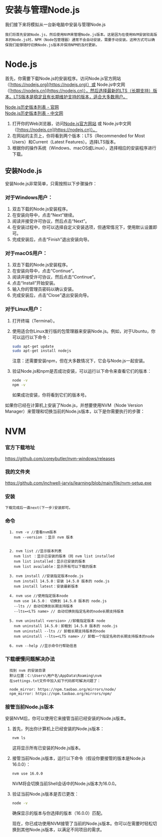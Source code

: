 # 安装与管理Node.js

我们接下来将模拟从一台新电脑中安装与管理Node.js


```我们将首先安装Node.js，然后使用NVM来管理Node.js版本。这是因为在使用NVM安装较高版本的Node.js时，NPM（Node包管理器）通常不会自动安装，需要手动安装。这种方式可以确保我们能够随时切换Node.js版本并保持NPM的及时更新。```


# Node.js

首先，你需要下载Node.js的安装程序。访问Node.js官方网站（[https://nodejs.org](https://nodejs.org)）或 Node.js中文网（[https://nodejs.cn](https://nodejs.cn)），然后选择最新的LTS（长期支持）版本。LTS版本是稳定且有长期维护支持的版本，适合大多数用户。

[Node.js历史版本列表 - 官网](https://nodejs.org/dist/)  
[Node.js历史版本列表 - 中文网](https://registry.npmmirror.com/binary.html?path=node/)


1. 打开你的Web浏览器，访问[Node.js官方网站](https://nodejs.org) 或 Node.js中文网（[https://nodejs.cn](https://nodejs.cn)）。
2. 在网站的主页上，你将看到两个版本：LTS（Recommended for Most Users）和Current（Latest Features）。选择LTS版本。
3. 根据你的操作系统（Windows、macOS或Linux），选择相应的安装程序进行下载。

## 安装Node.js

安装Node.js非常简单，只需按照以下步骤操作：

### 对于Windows用户：

1. 双击下载的Node.js安装程序。
2. 在安装向导中，点击“Next”继续。
3. 阅读并接受许可协议，然后点击“Next”。
4. 在安装过程中，你可以选择自定义安装选项，但通常情况下，使用默认设置即可。
5. 完成安装后，点击“Finish”退出安装向导。

### 对于macOS用户：

1. 双击下载的Node.js安装程序。
2. 在安装向导中，点击“Continue”。
3. 阅读并接受许可协议，然后点击“Continue”。
4. 点击“Install”开始安装。
5. 输入你的管理员密码以确认安装。
6. 完成安装后，点击“Close”退出安装向导。

### 对于Linux用户：

1. 打开终端（Terminal）。
2. 使用适合你Linux发行版的包管理器来安装Node.js。例如，对于Ubuntu，你可以运行以下命令：

   ```bash
   sudo apt-get update
   sudo apt-get install nodejs
   ```

   注意：还需要安装npm，但在大多数情况下，它会与Node.js一起安装。

3. 验证Node.js和npm是否成功安装，可以运行以下命令来查看它们的版本：

   ```bash
   node -v
   npm -v
   ```

   如果成功安装，你将看到它们的版本号。


如果你已经在计算机上安装了Node.js，并想要使用NVM（Node Version Manager）来管理和切换当前的Node.js版本，以下是你需要执行的步骤：

# NVM

### 官方下载地址
https://github.com/coreybutler/nvm-windows/releases
### 我的文件夹
https://github.com/inchwell-jarvis/learning/blob/main/file/nvm-setup.exe
### 安装

``` 
下载完成后一直next(下一步)安装即可。 
```

### 命令
``` 
  1. nvm -v //查看nvm版本
    nvm --version ：显示 nvm 版本
  
  
  2. nvm list //显示版本列表
    nvm list ：显示已安装的版本（同 nvm list installed
    nvm list installed：显示已安装的版本
    nvm list available：显示所有可以下载的版本
  
  3. nvm install //安装指定版本node.js
    nvm install 14.5.0：安装 14.5.0 版本的 node.js
    nvm install latest：安装最新版本
  
  4. nvm use //使用指定版本node
    nvm use 14.5.0： 切换到 14.5.0 版本的 node.js
    --lts // 自动切换到长期支持版本
    --lts=<LTS name> // 自动切换到指定名称的node长期支持版本
  
  5. nvm uninstall <version> //卸载指定版本 node
    nvm uninstall 14.5.0：卸载到 14.5.0 版本的 node.js
    nvm uninstall --lts // 卸载长期支持版本的node
    nvm uninstall --lts=<LTS name> // 卸载一个指定名称的长期支持版本的node
  
  6. nvm --help //显示命令行帮助信息
```

### 下载缓慢问题解决办法
``` 
  找到 nvm 的安装目录
  默认位置：C:\Users\用户名\AppData\Roaming\nvm
  在settings.txt文件中加入如下代码即可解决问题了：
```
```
  node_mirror: https://npm.taobao.org/mirrors/node/
  npm_mirror: https://npm.taobao.org/mirrors/npm/
```

### 接管当前Node.js版本

安装NVM后，你可以使用它来接管当前已经安装的Node.js版本。

1. 首先，列出你计算机上已经安装的Node.js版本：

   ```bash
   nvm ls
   ```

   这将显示所有已安装的Node.js版本。

2. 接管当前Node.js版本，运行以下命令（假设你要接管的版本是Node.js 16.0.0）：

   ```bash
   nvm use 16.0.0
   ```

   NVM将会切换当前Shell会话中的Node.js版本为16.0.0。

3. 验证当前Node.js版本是否已更改：

   ```bash
   node -v
   ```

    确保显示的版本与你选择的版本（16.0.0）匹配。

    现在，你已成功使用NVM接管了当前的Node.js版本。你可以在需要时轻松切换到其他Node.js版本，以满足不同项目的需求。

